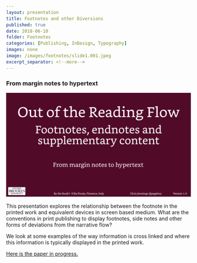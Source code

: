 ```yaml
---
layout: presentation
title: Footnotes and other Diversions
published: true
date: 2018-06-10
folder: Footnotes
categories: [Publishing, InDesign, Typography]
images: none
image: /images/footnotes/slide1.001.jpeg
excerpt_separator: <!--more-->
---
```

### From margin notes to hypertext

[![The first frame of the presentation](/images/footnotes/slide1.001.jpeg)](/images/footnotes/slide1.001.jpeg)

<!--more-->

This presentation explores the relationship between the footnote in the printed work and equivalent devices in screen based medium.
What are the conventions in print publishing to display footnotes, side notes and other forms of deviations from the narrative flow?

We look at some examples of the way information is cross linked and where this information is typically displayed in the printed work.

<!-- This presentation was given at the _By the Book - 5_ conference in Florence, June 2018. -->

[Here is the paper in progress.][1d4b7ce8]

  [1d4b7ce8]: /papers/footnotes/ "read the paper"
